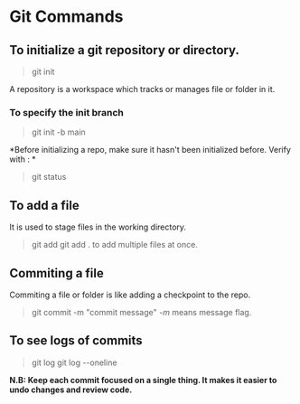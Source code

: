 # Git Commands

## To initialize a git repository or directory.
  >  git init 

A repository is a workspace which tracks or manages file or folder in it.

### To specify the init branch
  >  git init -b main

*Before initializing a repo, make sure it hasn't been initialized before. Verify with : *
  >  git status 

## To add a file
It is used to stage files in the working directory.
  >  git add <filename>
  >  git add . 
to add multiple files at once.

## Commiting a file
Commiting a file or folder is like adding a checkpoint to the repo.
  >  git commit -m "commit message"
*-m* means message flag.

## To see logs of commits
  >  git log
  >  git log --oneline

**N.B: Keep each commit focused on a single thing. It makes it easier to undo changes and review code.**